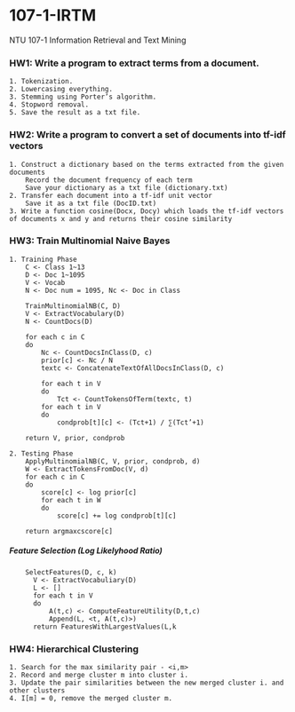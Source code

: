 # 107-1-IRTM
NTU 107-1 Information Retrieval and Text Mining

### HW1: Write a program to extract terms from a document.  
    1. Tokenization.
    2. Lowercasing everything.
    3. Stemming using Porter’s algorithm.
    4. Stopword removal.
    5. Save the result as a txt file.

### HW2: Write a program to convert a set of documents into tf-idf vectors  
    1. Construct a dictionary based on the terms extracted from the given documents  
        Record the document frequency of each term  
        Save your dictionary as a txt file (dictionary.txt)  
    2. Transfer each document into a tf-idf unit vector  
        Save it as a txt file (DocID.txt)  
    3. Write a function cosine(Docx, Docy) which loads the tf-idf vectors of documents x and y and returns their cosine similarity  

### HW3: Train Multinomial Naive Bayes
    1. Training Phase
        C <- Class 1~13
        D <- Doc 1~1095
        V <- Vocab
        N <- Doc num = 1095, Nc <- Doc in Class

        TrainMultinomialNB(C, D)
        V <- ExtractVocabulary(D)
        N <- CountDocs(D)

        for each c in C
        do 
            Nc <- CountDocsInClass(D, c)
            prior[c] <- Nc / N
            textc <- ConcatenateTextOfAllDocsInClass(D, c)

            for each t in V
            do 
                Tct <- CountTokensOfTerm(textc, t)
            for each t in V
            do 
                condprob[t][c] <- (Tct+1) / ∑(Tct’+1)

        return V, prior, condprob
        
    2. Testing Phase
        ApplyMultinomialNB(C, V, prior, condprob, d)
        W <- ExtractTokensFromDoc(V, d)
        for each c in C
        do 
            score[c] <- log prior[c]
            for each t in W
            do 
                score[c] += log condprob[t][c]

        return argmaxcscore[c]
        
##### Feature Selection (Log Likelyhood Ratio)
        SelectFeatures(D, c, k)
          V <- ExtractVocabuliary(D)
          L <- []
          for each t in V
          do
              A(t,c) <- ComputeFeatureUtility(D,t,c)
              Append(L, <t, A(t,c)>)
          return FeaturesWithLargestValues(L,k

### HW4: Hierarchical Clustering
    1. Search for the max similarity pair - <i,m>
    2. Record and merge cluster m into cluster i.
    3. Update the pair similarities between the new merged cluster i. and other clusters
    4. I[m] = 0, remove the merged cluster m.
